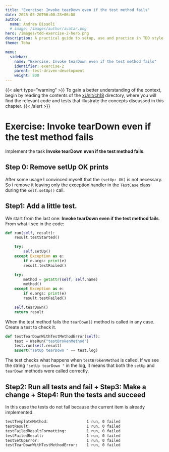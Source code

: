 ```yaml
---
title: "Exercise: Invoke tearDown even if the test method fails"
date: 2025-05-20T06:00:23+06:00
author:
  name: Andrea Bissoli
  # image: /images/author/avatar.png
hero: /images/tdd-exercise-2-hero.png
description: A practical guide to setup, use and practice in TDD style
theme: Toha

menu:
  sidebar:
    name: "Exercise: Invoke tearDown even if the test method fails"
    identifier: exercise-2
    parent: test-driven-development
    weight: 800
---
```

{{< alert type="warning" >}}
To gain a better understanding of the context, begin by reading the contents of the [xUnit/ch18](https://github.com/Sk3pper/test-driven-development-by-example/tree/main/xUnit) directory, where you will find the relevant code and tests that illustrate the concepts discussed in this chapter.
{{< /alert >}}

# Exercise: Invoke tearDown even if the test method fails
Implement the task **Invoke tearDown even if the test method fails**.

## Step 0: Remove setUp OK prints
After some usage I convinced myself that the `(setUp: OK)` is not necessary. So i remove it leaving only the exception handler in the `TestCase` class during the `self.setUp()` call.

## Step1: Add a little test.
We start from the last one: **Invoke tearDown even if the test method fails**. From what I see in the code:
```python
def run(self, result):
    result.testStarted()

    try:
        self.setUp()
    except Exception as e:
        if e.args: print(e)
        result.testFailed()

    try:
        method = getattr(self, self.name)
        method()
    except Exception as e:
        if e.args: print(e)
        result.testFailed()

    self.tearDown()
    return result
```

When the test method fails the `tearDown()` method is called in any case. Create a test to check it.

```python
def testTearDownWithTestMethodError(self):
    test = WasRun("testBrokenMethod") 
    test.run(self.result)
    assert("setUp tearDown " == test.log)
```

The test checks what happens when `testBrokenMethod` is called. If we see the string `"setUp tearDown "` in the log, it means that both the `setUp` and `tearDown` methods were called correctly.

## Step2: Run all tests and fail + Step3: Make a change + Step4: Run the tests and succeed
In this case the tests do not fail because the current item is already implemented.

```bash
testTemplateMethod: 		        1 run, 0 failed
testResult: 			            1 run, 0 failed
testFailedResultFormatting: 	    1 run, 0 failed
testFailedResult: 		            1 run, 0 failed
testSetUpError: 		            1 run, 0 failed
testTearDownWithTestMethodError: 	1 run, 0 failed
```